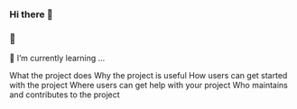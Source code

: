 ### Hi there 👋
### :dragon_face:
🌱 I’m currently learning ...

What the project does
Why the project is useful
How users can get started with the project
Where users can get help with your project
Who maintains and contributes to the project



<!--
**cyrixtrezentos/cyrixtrezentos** is a ✨ _special_ ✨ repository because its `README.md` (this file) appears on your GitHub profile.

Here are some ideas to get you started:

- 🔭 I’m currently working on ...
- 🌱 I’m currently learning ...
- 👯 I’m looking to collaborate on ...
- 🤔 I’m looking for help with ...
- 💬 Ask me about ...
- 📫 How to reach me: ...
- 😄 Pronouns: ...
- ⚡ Fun fact: ...
-->
